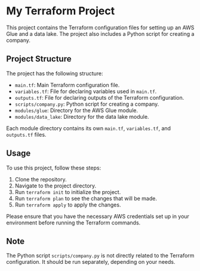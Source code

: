 # My Terraform Project

This project contains the Terraform configuration files for setting up an AWS Glue and a data lake. The project also includes a Python script for creating a company.

## Project Structure

The project has the following structure:

- `main.tf`: Main Terraform configuration file.
- `variables.tf`: File for declaring variables used in `main.tf`.
- `outputs.tf`: File for declaring outputs of the Terraform configuration.
- `scripts/company.py`: Python script for creating a company.
- `modules/glue`: Directory for the AWS Glue module.
- `modules/data_lake`: Directory for the data lake module.

Each module directory contains its own `main.tf`, `variables.tf`, and `outputs.tf` files.

## Usage

To use this project, follow these steps:

1. Clone the repository.
2. Navigate to the project directory.
3. Run `terraform init` to initialize the project.
4. Run `terraform plan` to see the changes that will be made.
5. Run `terraform apply` to apply the changes.

Please ensure that you have the necessary AWS credentials set up in your environment before running the Terraform commands.

## Note

The Python script `scripts/company.py` is not directly related to the Terraform configuration. It should be run separately, depending on your needs.